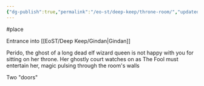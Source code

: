 ```yaml
---
{"dg-publish":true,"permalink":"/eo-st/deep-keep/throne-room/","updated":"2025-07-09T00:59:33.212-04:00"}
---
```


 

#place 

Entrance into [[EoST/Deep Keep/Gindan\|Gindan]]
 
 Perido, the ghost of a long dead elf wizard queen is not happy with you for sitting on her throne.    Her ghostly court watches on as The Fool must entertain her, magic pulsing through the room's walls
 
 Two "doors"


<script src="https://giscus.app/client.js"
        data-repo="MisterCheesy/first-portal"
        data-repo-id="R_kgDOO4QXMg"
        data-category="General"
        data-category-id="DIC_kwDOO4QXMs4Cr2m0"
        data-mapping="pathname"
        data-strict="0"
        data-reactions-enabled="1"
        data-emit-metadata="0"
        data-input-position="top"
        data-theme="dark"
        data-lang="en"
        crossorigin="anonymous"
        async>
</script>